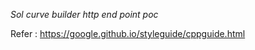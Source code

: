 
*Sol curve builder http end point poc*



Refer : https://google.github.io/styleguide/cppguide.html


